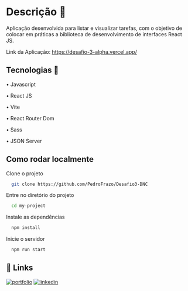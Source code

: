 
# Descrição 📄

Aplicação desenvolvida para listar e visualizar tarefas, com o objetivo de colocar em práticas a biblioteca de desenvolvimento de interfaces React JS.

Link da Aplicação: https://desafio-3-alpha.vercel.app/
## Tecnologias 🚀

• Javascript

• React JS

• Vite

• React Router Dom

• Sass

• JSON Server
## Como rodar localmente

Clone o projeto

```bash
  git clone https://github.com/PedroFrazo/Desafio3-DNC
```

Entre no diretório do projeto

```bash
  cd my-project
```

Instale as dependências

```bash
  npm install
```

Inicie o servidor

```bash
  npm run start
```


## 🔗 Links
[![portfolio](https://img.shields.io/badge/my_portfolio-000?style=for-the-badge&logo=ko-fi&logoColor=white)](https://portfolio-dnc-flax.vercel.app/)
[![linkedin](https://img.shields.io/badge/linkedin-0A66C2?style=for-the-badge&logo=linkedin&logoColor=white)](https://www.linkedin.com/in/pedro-henrique-fraz%C3%A3o-alves-43b682238/)



